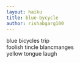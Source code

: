 ```yaml
---
layout: haiku
title: blue-bycycle
author: rishabgarg100
---
```


blue bicycles trip <br>
foolish tincle blancmanges <br>
yellow tongue laugh <br>